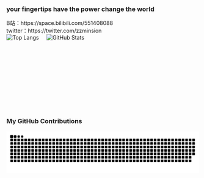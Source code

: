 ### your fingertips have the power change the world
<div>B站：https://space.bilibili.com/551408088</div>
<div>twitter：https://twitter.com/zzminsion</div>

<div style="display: flex">
  <img style="height: 195px; margin-right: 20px;" alt="Top Langs" src="https://github-readme-stats.vercel.app/api/top-langs/?username=minsion&layout=compact&theme=Gradient" />
  <img style="flex: 1" alt="GitHub Stats" src="https://github-readme-stats.vercel.app/api?username=minsion&show_icons=true&theme=Gradient" />
</div>

### My GitHub Contributions
![](https://raw.githubusercontent.com/minsion/minsion/main/assets/github-contribution-grid-snake.svg)
